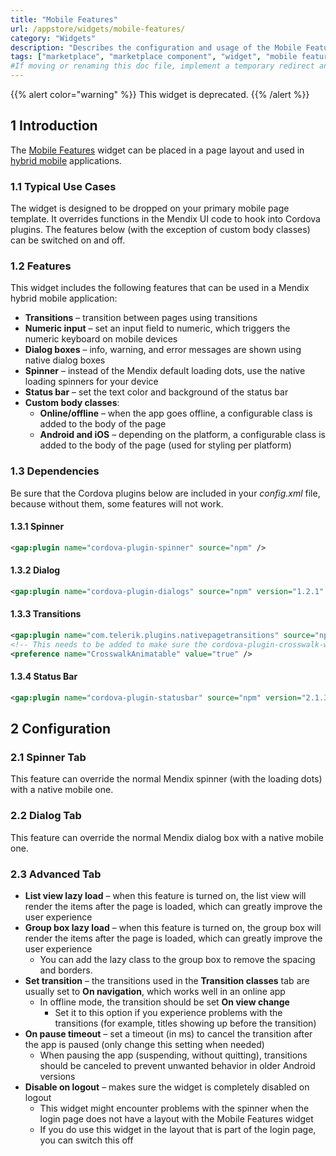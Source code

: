 ```yaml
---
title: "Mobile Features"
url: /appstore/widgets/mobile-features/
category: "Widgets"
description: "Describes the configuration and usage of the Mobile Features widget, which is available in the Mendix Marketplace."
tags: ["marketplace", "marketplace component", "widget", "mobile feature", "spinner", "transitions", "status bar", "platform support"]
#If moving or renaming this doc file, implement a temporary redirect and let the respective team know they should update the URL in the product. See Mapping to Products for more details.
---
```


{{% alert color="warning" %}}
This widget is deprecated.
{{% /alert %}}

## 1 Introduction

The [Mobile Features](https://marketplace.mendix.com/link/component/48902/) widget can be placed in a page layout and used in [hybrid mobile](/refguide/hybrid-mobile/) applications.

### 1.1 Typical Use Cases

The widget is designed to be dropped on your primary mobile page template. It overrides functions in the Mendix UI code to hook into Cordova plugins. The features below (with the exception of custom body classes) can be switched on and off.

### 1.2 Features

This widget includes the following features that can be used in a Mendix hybrid mobile application:

* **Transitions** – transition between pages using transitions
* **Numeric input** – set an input field to numeric, which triggers the numeric keyboard on mobile devices
* **Dialog boxes** – info, warning, and error messages are shown using native dialog boxes
* **Spinner**  – instead of the Mendix default loading dots, use the native loading spinners for your device
* **Status bar**  – set the text color and background of the status bar
* **Custom body classes**:
    * **Online/offline**  – when the app goes offline, a configurable class is added to the body of the page
    * **Android and iOS** – depending on the platform, a configurable class is added to the body of the page (used for styling per platform)

### 1.3 Dependencies

Be sure that the Cordova plugins below are included in your *config.xml* file, because without them, some features will not work.

#### 1.3.1 Spinner

```xml {linenos=false}
<gap:plugin name="cordova-plugin-spinner" source="npm" />
```

#### 1.3.2 Dialog

```xml {linenos=false}
<gap:plugin name="cordova-plugin-dialogs" source="npm" version="1.2.1" />
```

#### 1.3.3 Transitions

```xml
<gap:plugin name="com.telerik.plugins.nativepagetransitions" source="npm" />
<!-- This needs to be added to make sure the cordova-plugin-crosswalk-webview animates correctly -->
<preference name="CrosswalkAnimatable" value="true" />
```

#### 1.3.4 Status Bar

```xml {linenos=false}
<gap:plugin name="cordova-plugin-statusbar" source="npm" version="2.1.3" />
```

## 2 Configuration

### 2.1 Spinner Tab

This feature can override the normal Mendix spinner (with the loading dots) with a native mobile one.

### 2.2 Dialog Tab

This feature can override the normal Mendix dialog box with a native mobile one.

### 2.3 Advanced Tab

* **List view lazy load** – when this feature is turned on, the list view will render the items after the page is loaded, which can greatly improve the user experience
* **Group box lazy load** – when this feature is turned on, the group box will render the items after the page is loaded, which can greatly improve the user experience
    * You can add the lazy class to the group box to remove the spacing and borders.
* **Set transition** – the transitions used in the **Transition classes** tab are usually set to **On navigation**, which works well in an online app
    * In offline mode, the transition should be set **On view change**
        * Set it to this option if you experience problems with the transitions (for example, titles showing up before the transition)
* **On pause timeout** –  set a timeout (in ms) to cancel the transition after the app is paused (only change this setting when needed)
    * When pausing the app (suspending, without quitting), transitions should be canceled to prevent unwanted behavior in older Android versions 
* **Disable on logout** –  makes sure the widget is completely disabled on logout
    * This widget might encounter problems with the spinner when the login page does not have a layout with the Mobile Features widget
    * If you do use this widget in the layout that is part of the login page, you can switch this off
